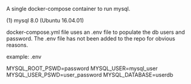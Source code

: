 A single docker-compose container to run mysql.

(1) mysql 8.0 (Ubuntu 16.04.01)

docker-compose.yml file uses an .env file to populate the db users and password.  The .env file has not been added to the repo for obvious reasons.

example: .env

MYSQL_ROOT_PSWD=password
MYSQL_USER=mysql_user
MYSQL_USER_PSWD=user_password
MYSQL_DATABASE=userdb
